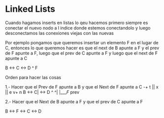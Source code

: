 # Linked Lists

Cuando hagamos inserts en listas lo qeu hacemos primero siempre es conectar el nuevo nodo a l indice donde estemos conectandolo y luego desconectamos las conexiones viejas con las nuevas

Por ejemplo pongamos que queremos insertar un elemento F en el lugar de C, entonces lo que queremos hacer es que el next de B apunte a F y el prev de F apunte a F, luego que el prev de C apunte a F y luego que el next de F apunte a C

B <-> C <-> D 
      ^
      F

Orden para hacer las cosas

1.- Hacer que el Prev de F apunte a B y que el Next de F apunte a C
      -+ t
      || x
      || e
      v+ n
B <-> C| <-> D 
 ^    ^|
 |____F_
  prev

2.- Hacer que el Next de B apunte a F y que el prev de C apunte a F

B <-> F <-> C <-> D 
